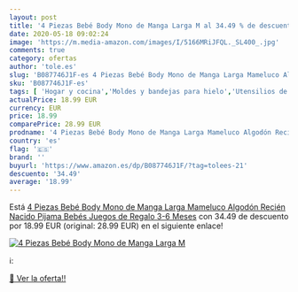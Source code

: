 ```yaml
---
layout: post
title: '4 Piezas Bebé Body Mono de Manga Larga M al 34.49 % de descuento'
date: 2020-05-18 09:02:24
image: 'https://m.media-amazon.com/images/I/5166MRiJFQL._SL400_.jpg'
comments: true
category: ofertas
author: 'tole.es'
slug: 'B087746J1F-es 4 Piezas Bebé Body Mono de Manga Larga Mameluco Algodón...'
sku: 'B087746J1F-es'
tags: [ 'Hogar y cocina','Moldes y bandejas para hielo','Utensilios de bar','Utensilios de cocina','bebé','bebés', ]
actualPrice: 18.99 EUR
currency: EUR
price: 18.99
comparePrice: 28.99 EUR
prodname: '4 Piezas Bebé Body Mono de Manga Larga Mameluco Algodón Recién Nacido Pijama Bebés Juegos de Regalo  3-6 Meses'
country: 'es'
flag: '🇪🇸'
brand: ''
buyurl: 'https://www.amazon.es/dp/B087746J1F/?tag=tolees-21'
descuento: '34.49'
average: '18.99'
---
```


Está [4 Piezas Bebé Body Mono de Manga Larga Mameluco Algodón Recién Nacido Pijama Bebés Juegos de Regalo  3-6 Meses](https://www.amazon.es/dp/B087746J1F/?tag=tolees-21) con 34.49 de descuento por 18.99 EUR (original: 28.99 EUR) en el siguiente enlace!

[![4 Piezas Bebé Body Mono de Manga Larga M](https://m.media-amazon.com/images/I/5166MRiJFQL._SL400_.jpg)](https://www.amazon.es/dp/B087746J1F/?tag=tolees-21)

ℹ️:


[🛒 Ver la oferta!!](https://www.amazon.es/dp/B087746J1F/?tag=tolees-21)
